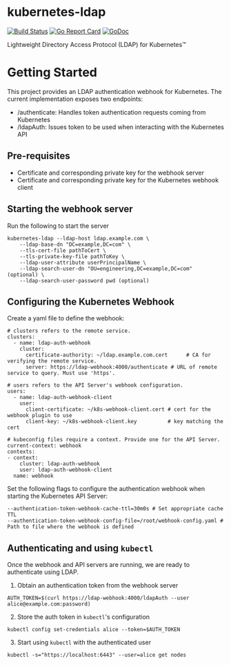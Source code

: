 # kubernetes-ldap
[![Build Status](https://travis-ci.org/kismatic/kubernetes-ldap.svg?branch=master)](https://travis-ci.org/kismatic/kubernetes-ldap)
[![Go Report Card](https://goreportcard.com/badge/github.com/kismatic/kubernetes-ldap)](https://goreportcard.com/report/github.com/kismatic/kubernetes-ldap)
[![GoDoc](https://godoc.org/github.com/kismatic/kubernetes-ldap?status.svg)](https://godoc.org/github.com/kismatic/kubernetes-ldap)

Lightweight Directory Access Protocol (LDAP) for Kubernetes™

Getting Started
===============
This project provides an LDAP authentication webhook for Kubernetes. 
The current implementation exposes two endpoints:
- /authenticate: Handles token authentication requests coming from Kubernetes
- /ldapAuth: Issues token to be used when interacting with the Kubernetes API

Pre-requisites
--------------
- Certificate and corresponding private key for the webhook server
- Certificate and corresponding private key for the Kubernetes webhook client

Starting the webhook server
----------------
Run the following to start the server
```
kubernetes-ldap --ldap-host ldap.example.com \
    --ldap-base-dn "DC=example,DC=com" \
    --tls-cert-file pathToCert \
    --tls-private-key-file pathToKey \
    --ldap-user-attribute userPrincipalName \
    --ldap-search-user-dn "OU=engineering,DC=example,DC=com" (optional) \
    --ldap-search-user-password pwd (optional)
```

Configuring the Kubernetes Webhook
----------------------------------
Create a yaml file to define the webhook:
```
# clusters refers to the remote service.
clusters:
  - name: ldap-auth-webhook
    cluster:
      certificate-authority: ~/ldap.example.com.cert      # CA for verifying the remote service.
      server: https://ldap-webhook:4000/authenticate # URL of remote service to query. Must use 'https'.

# users refers to the API Server's webhook configuration.
users:
  - name: ldap-auth-webhook-client
    user:
      client-certificate: ~/k8s-webhook-client.cert # cert for the webhook plugin to use
      client-key: ~/k8s-webhook-client.key          # key matching the cert

# kubeconfig files require a context. Provide one for the API Server.
current-context: webhook
contexts:
- context:
    cluster: ldap-auth-webhook
    user: ldap-auth-webhook-client
  name: webhook
```

Set the following flags to configure the authentication webhook when starting the Kubernetes API Server:
```
--authentication-token-webhook-cache-ttl=30m0s # Set appropriate cache TTL 
--authentication-token-webhook-config-file=/root/webhook-config.yaml # Path to file where the webhook is defined
```

Authenticating and using `kubectl`
---------------------------------
Once the webhook and API servers are running, we are ready to authenticate using LDAP.

1. Obtain an authentication token from the webhook server
```
AUTH_TOKEN=$(curl https://ldap-webhook:4000/ldapAuth --user alice@example.com:password)
```
2. Store the auth token in `kubectl`'s configuration
```
kubectl config set-credentials alice --token=$AUTH_TOKEN
```
3. Start using `kubectl` with the authenticated user
```
kubectl -s="https://localhost:6443" --user=alice get nodes
```
